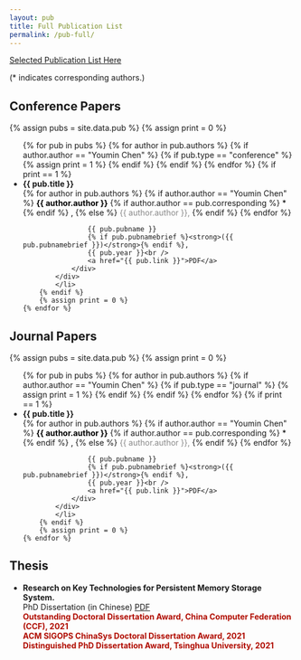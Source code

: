 ```yaml
---
layout: pub
title: Full Publication List
permalink: /pub-full/
---
```


[Selected Publication List Here](/pub/)

(* indicates corresponding authors.)

<h2>Conference Papers</h2>
{% assign pubs = site.data.pub %}
{% assign print = 0 %}
<ul id="archive">
    {% for pub in pubs %}
        {% for author in pub.authors %}
        {% if author.author == "Youmin Chen" %}
            {% if pub.type == "conference" %}
            {% assign print = 1 %}
            {% endif %}
        {% endif %}
        {% endfor %}
        {% if print == 1 %}
            <li class="archiveposturl" style="background: transparent">
            <div class="lecture-container">
                <div class="content">
                    <span style="font-weight: bold;">{{ pub.title }}</span><br>
                    {% for author in pub.authors %}
                        {% if author.author == "Youmin Chen" %}
                        <strong><font color="#000000">{{ author.author }}</font></strong>
                            {% if author.author == pub.corresponding %}
                                <font color="#000000">*</font>
                            {% endif %}
                            <font color="#000000">,</font>
                        {% else %}
                            <font color="#888888">{{ author.author }},</font> 
                        {% endif %}
                    {% endfor %} <br />

                    {{ pub.pubname }} 
                    {% if pub.pubnamebrief %}<strong>({{ pub.pubnamebrief }})</strong>{% endif %}, 
                    {{ pub.year }}<br />
                    <a href="{{ pub.link }}">PDF</a>
                </div>
            </div>
            </li>
        {% endif %}
        {% assign print = 0 %}
    {% endfor %}
</ul>


<h2>Journal Papers</h2>
{% assign pubs = site.data.pub %}
{% assign print = 0 %}
<ul id="archive">
    {% for pub in pubs %}
        {% for author in pub.authors %}
        {% if author.author == "Youmin Chen" %}
            {% if pub.type == "journal" %}
            {% assign print = 1 %}
            {% endif %}
        {% endif %}
        {% endfor %}
        {% if print == 1 %}
            <li class="archiveposturl" style="background: transparent">
            <div class="lecture-container">
                <div class="content">
                    <span style="font-weight: bold;">{{ pub.title }}</span><br>
                    {% for author in pub.authors %}
                        {% if author.author == "Youmin Chen" %}
                        <strong><font color="#000000">{{ author.author }}</font></strong>
                            {% if author.author == pub.corresponding %}
                                <font color="#000000">*</font>
                            {% endif %}
                            <font color="#000000">,</font>
                        {% else %}
                            <font color="#888888">{{ author.author }},</font> 
                        {% endif %}
                    {% endfor %} <br />

                    {{ pub.pubname }} 
                    {% if pub.pubnamebrief %}<strong>({{ pub.pubnamebrief }})</strong>{% endif %}, 
                    {{ pub.year }}<br />
                    <a href="{{ pub.link }}">PDF</a>
                </div>
            </div>
            </li>
        {% endif %}
        {% assign print = 0 %}
    {% endfor %}
</ul>

<h2>Thesis</h2>
<ul id="archive">
<li class="archiveposturl" style="background: transparent">
    <div class="lecture-container">
        <div class="content">
            <span style="font-weight: bold;">Research on Key Technologies for Persistent Memory Storage System.</span><br>
            PhD Dissertation (in Chinese) <a href="">PDF</a> <br />
            <strong><font color="#b00c00">Outstanding Doctoral Dissertation Award, China Computer Federation (CCF), 2021</font></strong><br />
            <strong><font color="#b00c00">ACM SIGOPS ChinaSys Doctoral Dissertation Award, 2021</font></strong><br />
            <strong><font color="#b00c00">Distinguished PhD Dissertation Award, Tsinghua University, 2021</font></strong>
        </div>
    </div>
</li>
</ul>
